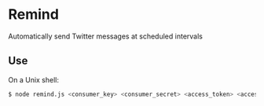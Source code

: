 # Remind
Automatically send Twitter messages at scheduled intervals

## Use
On a Unix shell:
```bash
$ node remind.js <consumer_key> <consumer_secret> <access_token> <access_token_secret> <target_screen_name> <message_text> <send_frequency_in_ms>
```

